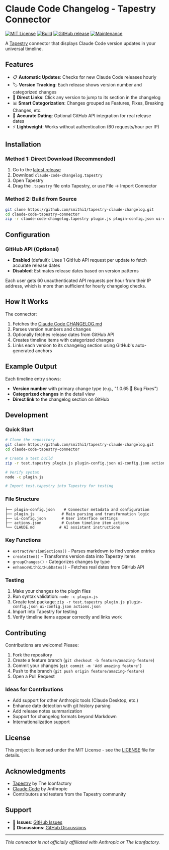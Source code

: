 # Claude Code Changelog - Tapestry Connector

[![MIT License](https://img.shields.io/badge/License-MIT-blue.svg)](LICENSE)
[![Build](https://github.com/smithi1/tapestry-claude-changelog/actions/workflows/build.yml/badge.svg)](https://github.com/smithi1/tapestry-claude-changelog/actions)
[![GitHub release](https://img.shields.io/github/release/smithi1/tapestry-claude-changelog.svg)](https://github.com/smithi1/tapestry-claude-changelog/releases)
[![Maintenance](https://img.shields.io/badge/Maintained%3F-yes-green.svg)](https://github.com/smithi1/tapestry-claude-changelog/graphs/commit-activity)

A [Tapestry](https://www.iconfactory.com/tapestry) connector that displays Claude Code version updates in your universal timeline.

## Features

- 📋 **Automatic Updates**: Checks for new Claude Code releases hourly
- 🏷️ **Version Tracking**: Each release shows version number and categorized changes
- 🔗 **Direct Links**: Click any version to jump to its section in the changelog
- 📊 **Smart Categorization**: Changes grouped as Features, Fixes, Breaking Changes, etc.
- 📅 **Accurate Dating**: Optional GitHub API integration for real release dates
- ⚡ **Lightweight**: Works without authentication (60 requests/hour per IP)

## Installation

### Method 1: Direct Download (Recommended)

1. Go to the [latest release](https://github.com/smithi1/tapestry-claude-changelog/releases/latest)
2. Download `claude-code-changelog.tapestry`
3. Open Tapestry
4. Drag the `.tapestry` file onto Tapestry, or use File → Import Connector

### Method 2: Build from Source

```bash
git clone https://github.com/smithi1/tapestry-claude-changelog.git
cd claude-code-tapestry-connector
zip -r claude-code-changelog.tapestry plugin.js plugin-config.json ui-config.json actions.json
```

## Configuration

### GitHub API (Optional)

- **Enabled** (default): Uses 1 GitHub API request per update to fetch accurate release dates
- **Disabled**: Estimates release dates based on version patterns

Each user gets 60 unauthenticated API requests per hour from their IP address, which is more than sufficient for hourly changelog checks.

## How It Works

The connector:

1. Fetches the [Claude Code CHANGELOG.md](https://github.com/anthropics/claude-code/blob/main/CHANGELOG.md)
2. Parses version numbers and changes
3. Optionally fetches release dates from GitHub API
4. Creates timeline items with categorized changes
5. Links each version to its changelog section using GitHub's auto-generated anchors

## Example Output

Each timeline entry shows:

- **Version number** with primary change type (e.g., "1.0.65 🐛 Bug Fixes")
- **Categorized changes** in the detail view
- **Direct link** to the changelog section on GitHub

## Development

### Quick Start

```bash
# Clone the repository
git clone https://github.com/smithi1/tapestry-claude-changelog.git
cd claude-code-tapestry-connector

# Create a test build
zip -r test.tapestry plugin.js plugin-config.json ui-config.json actions.json

# Verify syntax
node -c plugin.js

# Import test.tapestry into Tapestry for testing
```

### File Structure

```
├── plugin-config.json    # Connector metadata and configuration
├── plugin.js            # Main parsing and transformation logic
├── ui-config.json       # User interface settings
├── actions.json         # Custom timeline item actions
└── CLAUDE.md           # AI assistant instructions
```

### Key Functions

- `extractVersionSections()` - Parses markdown to find version entries
- `createItem()` - Transforms version data into Tapestry items
- `groupChanges()` - Categorizes changes by type
- `enhanceWithGitHubDates()` - Fetches real dates from GitHub API

### Testing

1. Make your changes to the plugin files
2. Run syntax validation: `node -c plugin.js`
3. Create test package: `zip -r test.tapestry plugin.js plugin-config.json ui-config.json actions.json`
4. Import into Tapestry for testing
5. Verify timeline items appear correctly and links work

## Contributing

Contributions are welcome! Please:

1. Fork the repository
2. Create a feature branch (`git checkout -b feature/amazing-feature`)
3. Commit your changes (`git commit -m 'Add amazing feature'`)
4. Push to the branch (`git push origin feature/amazing-feature`)
5. Open a Pull Request

### Ideas for Contributions

- Add support for other Anthropic tools (Claude Desktop, etc.)
- Enhance date detection with git history parsing
- Add release notes summarization
- Support for changelog formats beyond Markdown
- Internationalization support

## License

This project is licensed under the MIT License - see the [LICENSE](LICENSE) file for details.

## Acknowledgments

- [Tapestry](https://www.iconfactory.com/tapestry) by The Iconfactory
- [Claude Code](https://github.com/anthropics/claude-code) by Anthropic
- Contributors and testers from the Tapestry community

## Support

- 🐛 **Issues**: [GitHub Issues](https://github.com/smithi1/tapestry-claude-changelog/issues)
- 💬 **Discussions**: [GitHub Discussions](https://github.com/smithi1/tapestry-claude-changelog/discussions)

---

_This connector is not officially affiliated with Anthropic or The Iconfactory._
